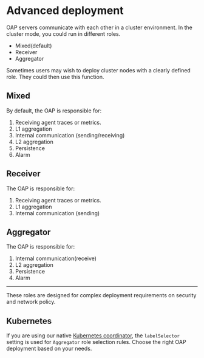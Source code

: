 # Advanced deployment
OAP servers communicate with each other in a cluster environment. 
In the cluster mode, you could run in different roles.
- Mixed(default)
- Receiver
- Aggregator

Sometimes users may wish to deploy cluster nodes with a clearly defined role. They could then use this function.

## Mixed
By default, the OAP is responsible for:
1. Receiving agent traces or metrics.
1. L1 aggregation
1. Internal communication (sending/receiving)
1. L2 aggregation
1. Persistence
1. Alarm

## Receiver
The OAP is responsible for:
1. Receiving agent traces or metrics.
1. L1 aggregation
1. Internal communication (sending)

## Aggregator
The OAP is responsible for:
1. Internal communication(receive)
1. L2 aggregation
1. Persistence
1. Alarm

___
These roles are designed for complex deployment requirements on security and network policy.

## Kubernetes
If you are using our native [Kubernetes coordinator](backend-cluster.md#kubernetes), the `labelSelector`
setting is used for `Aggregator` role selection rules. Choose the right OAP deployment based on your needs.
